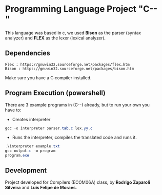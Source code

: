 # Programming Language Project "C--"
This language was based in c, we used **Bison** as the parser (syntax analyzer) and **FLEX** as the lexer (lexical analyzer).

## Dependencies

```
Flex : https://gnuwin32.sourceforge.net/packages/flex.htm
Bison : https://gnuwin32.sourceforge.net/packages/bison.htm
```
Make sure you have a C compiler installed.

## Program Execution (powershell)

There are 3 example programs in (C--) already, but to run your own you have to:

 * Creates interpreter
```powershell
gcc -o interpreter parser.tab.c lex.yy.c
```
 * Runs the interpreter, compiles the translated code and runs it.
```powershell
.\interpreter example.txt
gcc output.c -o program
program.exe
```

## Development

Project developed for Compilers (ECOM06A) class, by **Rodrigo Zaparoli Silveira** and **Luis Felipe de Moraes**.
